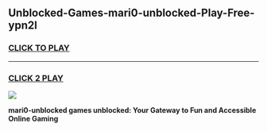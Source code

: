 
## Unblocked-Games-mari0-unblocked-Play-Free-ypn2l
<h3>
<a href="https://premium76.site?title=mari0-unblocked&ref=23A">CLICK TO PLAY</a></h3>
<hr>

<h3>
<a href="https://premium76.site?title=mari0-unblocked&ref=23A">CLICK 2 PLAY</a>
  
</h3>

<a href="https://premium76.site?title=mari0-unblocked&ref=23A"><img src="https://clearcache.store/games.png"></a>


**mari0-unblocked games unblocked: Your Gateway to Fun and Accessible Online Gaming**
